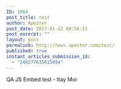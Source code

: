 ```yaml
---
ID: 1064
post_title: test
author: Apester
post_date: 2017-01-22 08:56:11
post_excerpt: ""
layout: post
permalink: http://news.apester.com/test/
published: true
instant_articles_submission_id:
  - "248277635615094"
---
```

QA
JS Embed test - Itay Mor

&nbsp;
